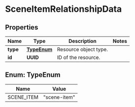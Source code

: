 

# SceneItemRelationshipData


## Properties

Name | Type | Description | Notes
------------ | ------------- | ------------- | -------------
**type** | [**TypeEnum**](#TypeEnum) | Resource object type. | 
**id** | **UUID** | ID of the resource. | 



## Enum: TypeEnum

Name | Value
---- | -----
SCENE_ITEM | &quot;scene-item&quot;



